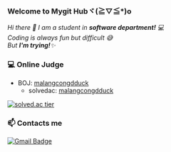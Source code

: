 ### Welcome to Mygit Hubヾ(≧▽≦*)o
<p>
  <em>
    Hi there 👋
    I am a student in <b>software department!</b> 💻 <br>
    Coding is always fun but difficult 😅 <br>
    But <b>I'm trying!</b>✨
  </em>  
</p>

### 💻 Online Judge 
* BOJ: [malangcongdduck](http://icpc.me/malangcongdduck)
  * solvedac: [malangcongdduck](https://solved.ac/profile/malangcongdduck)

[![solved.ac tier](http://mazassumnida.wtf/api/generate_badge?boj=malangcongdduck)](https://solved.ac/malangcongdduck)

### 📫 Contacts me
[![Gmail Badge](https://img.shields.io/badge/Gmail-d14836?style=flat-square&logo=Gmail&logoColor=white&link=mailto:cielciel107@gmail.com)](mailto:cielciel107@gmail.com)
